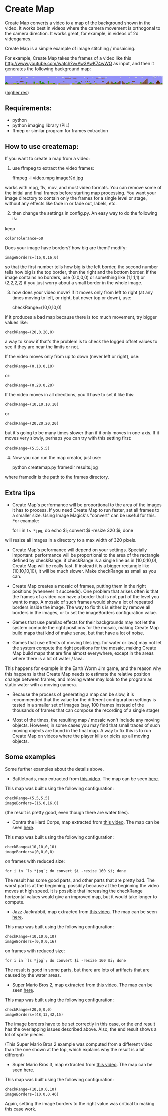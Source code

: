 Create Map
==========

Create Map converts a video to a map of the background shown in the video. It works best in videos where the camera movement is orthogonal to the camera direction. It works great, for example, in videos of 2d videogames.

Create Map is a simple example of image stitching / mosaicing.

For example, Create Map takes the frames of a video like this http://www.youtube.com/watch?v=Aw3AwK74wWQ as input, and then it generates the following background map:

![example](examples/example-mario-small.jpg)

([higher res](examples/example-mario.jpg))



Requirements:
-------------

- python
- python imaging library (PIL)
- ffmep or similar program for frames extraction

How to use createmap:
---------------------


If you want to create a map from a video:

1) use ffmpeg to extract the video frames:

	ffmpeg -i video.mpg image%d.jpg

works with mpg, flv, mov, and most video formats. You can remove some of the initial and final frames
before starting map processing. You want your image directory to contain only the frames for a single level or stage, without any effects like fade in or fade out, labels, etc.

2) then change the settings in config.py. An easy way to do the following is:

keep

	colorTolerance=50

Does your image have borders? how big are them? modify:

	imageBorders=(16,0,16,0)

so that the first number tells how big is the left border, the second number tells
how big is the top border, then the right and the bottom border. If the image contains
no borders, use (0,0,0,0) or something like (1,1,1,1) or (2,2,2,2) if you just worry
about a small border in the whole image.

3) how does your video move? if it moves only from left to right (at any times moving to left,
or right, but never top or down), use:

	checkRange=(10,0,10,0)

if it produces a bad map because there is too much movement, try bigger values like:

	checkRange=(20,0,20,0)

a way to know if that's the problem is to check the logged offset values to see if they are
near the limits or not.

If the video moves only from up to down (never left or right), use:

	checkRange=(0,10,0,10)

or:

	checkRange=(0,20,0,20)

If the video moves in all directions, you'll have to set it like this:

	checkRange=(10,10,10,10)

or

	checkRange=(20,20,20,20)

but it's going to be many times slower than if it only moves in one-axis. If it moves very slowly,
perhaps you can try with this setting first:

	checkRange=(5,5,5,5)

4) Now you can run the map creator, just use:

	python createmap.py framedir results.jpg

where framedir is the path to the frames directory.

Extra tips
----------

- Create Map's performance will be proportional to the area of the images it has to process. If you need Create Map to run faster, set all frames to a smaller size. Using Image Magick's "convert" can be useful for this. For example:

	for i in `ls *jpg`; do echo $i; convert $i -resize 320 $i; done 

will resize all images in a directory to a max width of 320 pixels.

- Create Map's peformance will depend on your settings. Specially important: performance will be proportional to the area of the rectangle defined by checkRange. if checkRange is a single line as in (10,0,10,0), Create Map will be really fast. If instead it is a bigger rectangle like (10,10,10,10), it will be much slower. Make checkRange as small as you can.

- Create Map creates a mosaic of frames, putting them in the right positions (whenever it succeeds). One problem that arises often is that the frames of a video can have a border that is not part of the level you want to map. A mosaic of such frames would show a lot of repeated borders inside the image. The way to fix this is either by remove all borders in the images, or to set the imageBorders configuration value.

- Games that use parallax effects for their backgrounds may not let the system compute the right positions for the mosaic, making Create Map build maps that kind of make sense, but that have a lot of noise.

- Games that use effects of moving tiles (eg. for water or lava) may not let the system compute the right positions for the mosaic, making Create Map build maps that are fine almost everywhere, except in the areas where there is a lot of water / lava.

This happens for example in the Earth Worm Jim game, and the reason why this happens is that Create Map needs to estimate the relative position change between frames, and moving water may look to the program as static water with a moving camera.

- Because the process of generating a map can be slow, it is recommended that the value for the different configuration settings is tested in a smaller set of images (say, 100 frames instead of the thousands of frames that can compose the recording of a single stage)

- Most of the times, the resulting map / mosaic won't include any moving objects. However, in some cases you may find that small traces of such moving objects are found in the final map. A way to fix this is to run Create Map on videos where the player kills or picks up all moving objects.

Some examples
-------------

Some further examples about the details above.

- Battletoads, map extracted from [this video](https://www.youtube.com/watch?v=UHgVR0Ykkcc). The map can be seen [here](examples/battletoads.jpg).

This map was built using the following configuration:

	checkRange=(5,5,5,5)
	imageBorders=(16,0,16,0)

(the result is pretty good, even though there are water tiles).

- Contra the Hard Corps, map extracted from [this video](https://www.youtube.com/watch?v=JtWQssQOgoI). The map can be seen [here](examples/contrahardcorps.jpg).

This map was built using the following configuration:

	checkRange=(10,10,0,10)
	imageBorders=(0,0,0,0)

on frames with reduced size:

	for i in `ls *jpg`; do convert $i -resize 160 $i; done 

The result has some good parts, and other parts that are pretty bad. The worst part is at the beginning, possibly because at the beginning the video moves at high speed. It is possible that increasing the checkRange horizontal values would give an improved map, but it would take longer to compute.

- Jazz Jackrabbit, map extracted from [this video](https://www.youtube.com/watch?v=Jk1x5BTSBTw). The map can be seen [here](examples/jazz.jpg).

This map was built using the following configuration:

	checkRange=(10,10,0,10)
	imageBorders=(0,0,0,16)

on frames with reduced size:

	for i in `ls *jpg`; do convert $i -resize 160 $i; done 

The result is good in some parts, but there are lots of artifacts that are caused by the water areas.

- Super Mario Bros 2, map extracted from [this video](https://www.youtube.com/watch?v=9x5AvCTNqV0). The map can be seen [here](examples/supermariobros2.jpg).

This map was built using the following configuration:

	checkRange=(20,0,0,0)
	imageBorders=(48,13,42,15)

The image borders have to be set correctly in this case, or the end result has the overlapping issues described above. Also, the end result shows a lot of sprite pieces.

(This Super Mario Bros 2 example was computed from a different video than the one shown at the top, which explains why the result is a bit different)

- Super Mario Bros 3, map extracted from [this video](https://www.youtube.com/watch?v=bKublR3pZ2s). The map can be seen [here](examples/supermariobros3.jpg).

This map was built using the following configuration:

	checkRange=(10,10,0,10)
	imageBorders=(10,0,0,46)

Again, setting the image borders to the right value was critical to making this case work.



